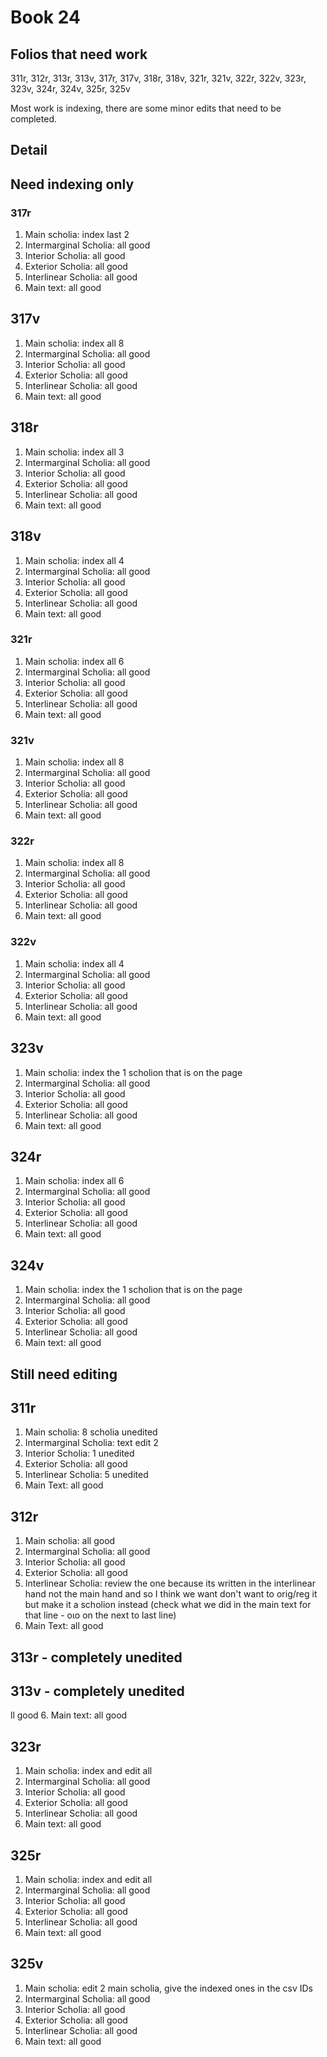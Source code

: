 # Book 24

## Folios that need work

311r, 312r, 313r, 313v, 317r, 317v, 318r, 318v, 321r, 321v, 322r, 322v, 323r, 323v, 324r, 324v, 325r, 325v

Most work is indexing, there are some minor edits that need to be completed. 

## Detail

## Need indexing only

### 317r

1. Main scholia: index last 2 
2. Intermarginal Scholia: all good
3. Interior Scholia: all good
4. Exterior Scholia: all good
5. Interlinear Scholia: all good
6. Main text: all good


## 317v
1. Main scholia: index all 8 
2. Intermarginal Scholia: all good
3. Interior Scholia: all good
4. Exterior Scholia: all good
5. Interlinear Scholia: all good
6. Main text: all good

## 318r
1. Main scholia: index all 3
2. Intermarginal Scholia: all good
3. Interior Scholia: all good
4. Exterior Scholia: all good
5. Interlinear Scholia: all good
6. Main text: all good

## 318v
1. Main scholia: index all 4 
2. Intermarginal Scholia: all good
3. Interior Scholia: all good
4. Exterior Scholia: all good
5. Interlinear Scholia: all good
6. Main text: all good



### 321r
1. Main scholia: index all 6
2. Intermarginal Scholia: all good
3. Interior Scholia: all good
4. Exterior Scholia: all good
5. Interlinear Scholia: all good
6. Main text: all good

### 321v
1. Main scholia: index all 8
2. Intermarginal Scholia: all good
3. Interior Scholia: all good 
4. Exterior Scholia: all good
5. Interlinear Scholia: all good
6. Main text: all good

### 322r
1. Main scholia: index all 8
2. Intermarginal Scholia: all good
3. Interior Scholia: all good
4. Exterior Scholia: all good
5. Interlinear Scholia: all good
6. Main text: all good

### 322v
1. Main scholia: index all 4
2. Intermarginal Scholia: all good
3. Interior Scholia: all good
4. Exterior Scholia: all good
5. Interlinear Scholia: all good
6. Main text: all good


## 323v
1. Main scholia: index the 1 scholion that is on the page
2. Intermarginal Scholia: all good
3. Interior Scholia: all good
4. Exterior Scholia: all good
5. Interlinear Scholia: all good
6. Main text: all good

## 324r
1. Main scholia: index all 6
2. Intermarginal Scholia: all good
3. Interior Scholia: all good
4. Exterior Scholia: all good
5. Interlinear Scholia: all good
6. Main text: all good

## 324v
1. Main scholia: index the 1 scholion that is on the page
2. Intermarginal Scholia: all good
3. Interior Scholia: all good
4. Exterior Scholia: all good
5. Interlinear Scholia: all good
6. Main text: all good



## Still need editing



## 311r
1. Main scholia: 8 scholia unedited
2. Intermarginal Scholia: text edit 2 
3. Interior Scholia: 1 unedited 
4. Exterior Scholia: all good
5. Interlinear Scholia: 5 unedited 
6. Main Text: all good



## 312r
1. Main scholia: all good
2. Intermarginal Scholia: all good
3. Interior Scholia: all good
4. Exterior Scholia: all good
5. Interlinear Scholia: review the one because its written in the interlinear hand not the main hand and so I think we want don't want to orig/reg it but make it a scholion instead (check what we did in the main text for that line - οιο on the next to last line)
6. Main Text: all good



## 313r - completely unedited

## 313v - completely unedited

ll good
6. Main text: all good




## 323r
1. Main scholia: index and edit all
2. Intermarginal Scholia: all good
3. Interior Scholia: all good
4. Exterior Scholia: all good
5. Interlinear Scholia: all good
6. Main text: all good


## 325r
1. Main scholia: index and edit all
2. Intermarginal Scholia: all good
3. Interior Scholia: all good
4. Exterior Scholia: all good
5. Interlinear Scholia: all good
6. Main text: all good

## 325v
1. Main scholia: edit 2 main scholia, give the indexed ones in the csv IDs
2. Intermarginal Scholia: all good
3. Interior Scholia: all good
4. Exterior Scholia: all good
5. Interlinear Scholia: all good
6. Main text: all good

